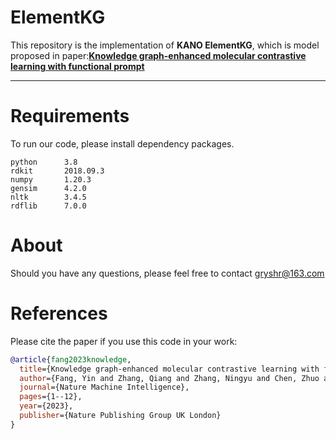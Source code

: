 # ElementKG
This repository is the implementation of **KANO ElementKG**, which is model proposed in paper:[**Knowledge graph-enhanced molecular contrastive learning with functional prompt**](https://www.nature.com/articles/s42256-023-00654-0)

***

# Requirements
To run our code, please install dependency packages.
```
python      3.8
rdkit       2018.09.3
numpy       1.20.3
gensim      4.2.0
nltk        3.4.5
rdflib      7.0.0
```

# About 
Should you have any questions, please feel free to contact gryshr@163.com

# References
Please cite the paper if you use this code in your work:
```bibtex
@article{fang2023knowledge,
  title={Knowledge graph-enhanced molecular contrastive learning with functional prompt},
  author={Fang, Yin and Zhang, Qiang and Zhang, Ningyu and Chen, Zhuo and Zhuang, Xiang and Shao, Xin and Fan, Xiaohui and Chen, Huajun},
  journal={Nature Machine Intelligence},
  pages={1--12},
  year={2023},
  publisher={Nature Publishing Group UK London}
}
```